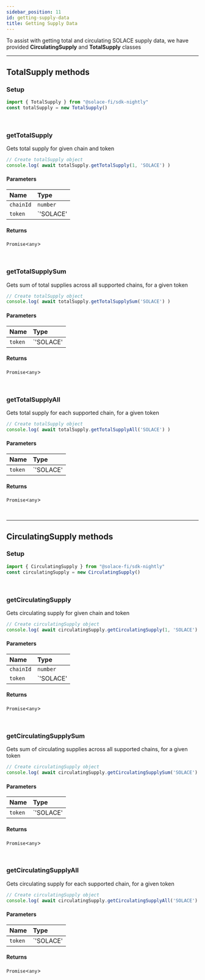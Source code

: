 ```yaml
---
sidebar_position: 11
id: getting-supply-data
title: Getting Supply Data
---
```


To assist with getting total and circulating SOLACE supply data, we have provided **CirculatingSupply** and **TotalSupply** classes

---

## **TotalSupply methods**

### **Setup**
```js
import { TotalSupply } from "@solace-fi/sdk-nightly"
const totalSupply = new TotalSupply()
```

<br/>

### **getTotalSupply**

Gets total supply for given chain and token

```js
// Create totalSupply object
console.log( await totalSupply.getTotalSupply(1, 'SOLACE') )
```

#### Parameters

| Name | Type |
| :------ | :------ |
| `chainId` | `number` |
| `token` | `'SOLACE' | 'XSOLACE'` |

#### Returns

`Promise`<`any`\>

<br/>

### **getTotalSupplySum**

Gets sum of total supplies across all supported chains, for a given token

```js
// Create totalSupply object
console.log( await totalSupply.getTotalSupplySum('SOLACE') )
```

#### Parameters

| Name | Type |
| :------ | :------ |
| `token` | `'SOLACE' | 'XSOLACE'` |

#### Returns

`Promise`<`any`\>

<br/>

### **getTotalSupplyAll**

Gets total supply for each supported chain, for a given token

```js
// Create totalSupply object
console.log( await totalSupply.getTotalSupplyAll('SOLACE') )
```

#### Parameters

| Name | Type |
| :------ | :------ |
| `token` | `'SOLACE' | 'XSOLACE'` |

#### Returns

`Promise`<`any`\>

<br/>

---

## **CirculatingSupply methods**

### **Setup**
```js
import { CirculatingSupply } from "@solace-fi/sdk-nightly"
const circulatingSupply = new CirculatingSupply()
```

<br/>

### **getCirculatingSupply**

Gets circulating supply for given chain and token

```js
// Create circulatingSupply object
console.log( await circulatingSupply.getCirculatingSupply(1, 'SOLACE') )
```

#### Parameters

| Name | Type |
| :------ | :------ |
| `chainId` | `number` |
| `token` | `'SOLACE' | 'XSOLACE'` |

#### Returns

`Promise`<`any`\>

<br/>

### **getCirculatingSupplySum**

Gets sum of circulating supplies across all supported chains, for a given token

```js
// Create circulatingSupply object
console.log( await circulatingSupply.getCirculatingSupplySum('SOLACE') )
```

#### Parameters

| Name | Type |
| :------ | :------ |
| `token` | `'SOLACE' | 'XSOLACE'` |

#### Returns

`Promise`<`any`\>

<br/>

### **getCirculatingSupplyAll**

Gets circulating supply for each supported chain, for a given token

```js
// Create circulatingSupply object
console.log( await circulatingSupply.getCirculatingSupplyAll('SOLACE') )
```

#### Parameters

| Name | Type |
| :------ | :------ |
| `token` | `'SOLACE' | 'XSOLACE'` |

#### Returns

`Promise`<`any`\>

<br/>
